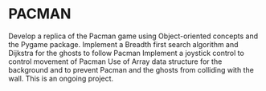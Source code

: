 # PACMAN
Develop a replica of the Pacman game using Object-oriented concepts and the Pygame package. 
Implement a Breadth first search algorithm and Dijkstra for the ghosts to follow Pacman
Implement a joystick control to control movement of Pacman
Use of Array data structure for the background and to prevent Pacman and the ghosts from  colliding with the wall.
This is an ongoing project.
